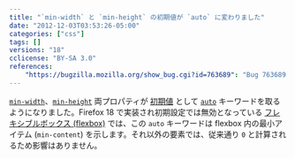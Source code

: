 ```yaml
---
title: "`min-width` と `min-height` の初期値が `auto` に変わりました"
date: "2012-12-03T03:53:26-05:00"
categories: ["css"]
tags: []
versions: "18"
cclicense: "BY-SA 3.0"
references:
    "https://bugzilla.mozilla.org/show_bug.cgi?id=763689": "Bug 763689 – New initial value for \"min-width\" & \"min-height\": auto"
---
```

[`min-width`](https://developer.mozilla.org/ja/docs/CSS/min-width)、[`min-height`](https://developer.mozilla.org/ja/docs/CSS/min-height) 両プロパティが [初期値](https://developer.mozilla.org/ja/docs/CSS/initial_value) として [`auto`](https://developer.mozilla.org/ja/docs/CSS/auto) キーワードを取るようになりました。Firefox 18 で実装され初期設定では無効となっている [フレキシブルボックス (flexbox)](https://developer.mozilla.org/ja/docs/CSS/Using_CSS_flexible_boxes) では、この `auto` キーワードは flexbox 内の最小アイテム (`min-content`) を示します。それ以外の要素では、従来通り `0` と計算されるため影響はありません。
